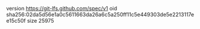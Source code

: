 version https://git-lfs.github.com/spec/v1
oid sha256:02da5d56e1a0c5611663da26a6c5a250ff11c5e449303de5e2213117ee15c50f
size 25975
